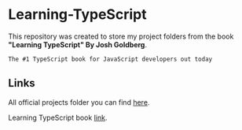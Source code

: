 # Learning-TypeScript
This repository was created to store my project folders from the book **"Learning TypeScript" By Josh Goldberg**.

```
The #1 TypeScript book for JavaScript developers out today
```
## Links

All official projects folder you can find [here](https://github.com/LearningTypeScript/projects/tree/main/projects).

Learning TypeScript book [link](https://www.learningtypescript.com/).

